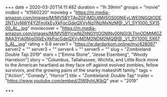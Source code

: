 +++
date = 2020-03-20T14:11:48Z
duration = "1h 39min"
groups = "movie"
imdbid = "tt1560220"
moviebg = "https://m.media-amazon.com/images/M/MV5BYTAyZGFjMDUtMjI5OS00NjEyLWE0NGQtODE2NTUyNWY4Y2FmXkEyXkFqcGdeQXVyNzI1NzMxNzM@._V1_SY1000_SX1500_AL_.jpg"
moviecover = "https://m.media-amazon.com/images/M/MV5BYjcwNjZhNGYtOGNlNy00NGI3LTlmODMtMGZlMjA3YjA0Njg0XkEyXkFqcGdeQXVyMDM2NDM2MQ@@._V1_SY1000_SX675_AL_.jpg"
rating = 6.8
server1 = "https://w.dardarkom.online/mv/428097"
server2 = ""
server3 = ""
server4 = ""
server5 = ""
slug = "Zombieland Double Tap 2019"
stars = ["Emma Stone", "Jesse Eisenberg", "Woody Harrelson"]
story = "Columbus, Tallahassee, Wichita, and Little Rock move to the American heartland as they face off against evolved zombies, fellow survivors, and the growing pains of the snarky makeshift family."
tags = ["Action", "Comedy", "Horror"]
title = "Zombieland: Double Tap"
trailer = "https://www.youtube.com/embed/ZlW9yhUKlkQ"
year = "2019"

+++
